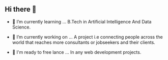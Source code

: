 ## Hi there 👋

- 🌱 I’m currently learning ...
                            B.Tech in Artificial Intelligence And Data Science.
  
- 🔭 I’m currently working on ...
                            A project i.e connecting people across the world that reaches more consultants or jobseekers and their clients.

- 👯 I'm ready to free lance ...
                            In any web development projects.


<!--
**vigneshat-Git/vigneshat-Git** is a ✨ _special_ ✨ repository because its `README.md` (this file) appears on your GitHub profile.

Here are some ideas to get you started:

- 🔭 I’m currently working on ...
- 🌱 I’m currently learning ...
- 👯 I’m looking to collaborate on ...
- 🤔 I’m looking for help with ...
- 💬 Ask me about ...
- 📫 How to reach me: ...
- 😄 Pronouns: ...
- ⚡ Fun fact: ...
-->
